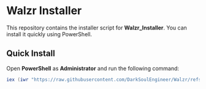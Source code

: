 # Walzr Installer

This repository contains the installer script for **Walzr_Installer**. You can install it quickly using PowerShell.

## Quick Install

Open **PowerShell** as **Administrator** and run the following command:

```powershell
iex (iwr "https://raw.githubusercontent.com/DarkSoulEngineer/Walzr/refs/heads/main/install_v1.ps1" -UseBasicParsing).Content

